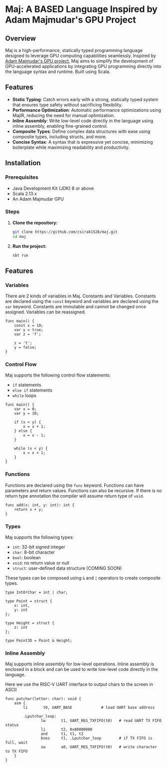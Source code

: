 # Maj: A BASED Language Inspired by Adam Majmudar's GPU Project

## Overview

Maj is a high-performance, statically typed programming language designed to leverage GPU computing capabilities
seamlessly. Inspired by [Adam Majmudar's GPU project](https://github.com/adam-maj/tiny-gpu), Maj aims to simplify the
development of GPU-accelerated applications by integrating GPU programming directly into the language syntax and
runtime. Built using Scala.

## Features

- **Static Typing**: Catch errors early with a strong, statically typed system that ensures type safety without
  sacrificing flexibility.
- **Performance Optimization**: Automatic performance optimizations using MajIR, reducing the need for manual
  optimization.
- **Inline Assembly**: Write low-level code directly in the language using inline assembly, enabling fine-grained
  control.
- **Composite Types**: Define complex data structures with ease using composite types, including structs, and more.
- **Concise Syntax**: A syntax that is expressive yet concise, minimizing boilerplate while maximizing readability and
  productivity.

## Installation

### Prerequisites

- Java Development Kit (JDK) 8 or above
- Scala 2.13.x
- An Adam Majmudar GPU

### Steps

1. **Clone the repository:**
   ```bash
   git clone https://github.com/csirak1528/maj.git
   cd maj
   ```

2. **Run the project:**
   ```bash
   sbt run
   ```

## Features

### Variables

There are 2 kinds of variables in Maj. Constants and Variables. Constants are declared using the `const` keyword and
variables are declared using the `var` keyword. Constants are immutable and cannot be changed once assigned. Variables
can be reassigned.

```
func main() {
    const x = 10;
    var y = true;
    var z = 'f';
    
    z = 't';
    y = false;
}

```

### Control Flow

Maj supports the following control flow statements:

- `if` statements
- `else if` statements
- `while` loops

```
func main() {
    var x = 0;
    var y = 10;
    
    if (x < y) {
        x = x + 1;
    } else {
        x = x - 1;
    }
    
    while (x < y) {
        x = x + 1;
    }
}
```

### Functions

Functions are declared using the `func` keyword. Functions can have parameters and return values. Functions can also be
recursive. If there is no return type annotation the compiler will assume return type of `void`.

```
func add(x: int, y: int): int {
    return x + y;
}
```

### Types

Maj supports the following types:

- `int`: 32-bit signed integer
- `char`: 8-bit character
- `bool`: boolean
- `void`: no return value or null
- `struct`: user-defined data structure (COMING SOON)

These types can be composed using `&` and `|` operators to create composite types.

```
type IntOrChar = int | char;

type Point = struct {
    x: int,
    y: int
};

type Height = struct {
    z: int
};

type Point3D = Point & Height;
```

### Inline Assembly

Maj supports inline assembly for low-level operations. Inline assembly is enclosed in a block and can be used to write
low-level code directly in the language.

Here we use the RISC-V UART interface to output chars to the screen in ASCII

```
func putchar(letter: char): void {
    asm {
        li       t0, UART_BASE             # load UART base address

        .Lputchar_loop:
                lw       t1, UART_REG_TXFIFO(t0)   # read UART TX FIFO status
                li       t2, 0x80000000
                and      t1, t1, t2
                bnez     t1, .Lputchar_loop        # if TX FIFO is full, wait
                sw       a0, UART_REG_TXFIFO(t0)   # write character to TX FIFO
    }
}
```
